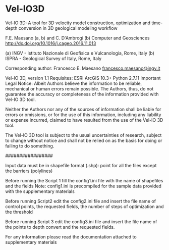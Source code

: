 # Vel-IO3D
Vel-IO 3D: A tool for 3D velocity model construction, optimization and time-depth conversion in 3D geological modeling workflow

F.E. Maesano (a, b) and C. D'Ambrogi (b)
Computer and Geosciences http://dx.doi.org/10.1016/j.cageo.2016.11.013

(a) INGV - Istituto Nazionale di Geofisica e Vulcanologia, Rome, Italy
(b) ISPRA - Geological Survey of Italy, Rome, Italy

Corresponding author:
Francesco E. Maesano
francesco.maesano@ingv.it

Vel-IO 3D, version 1.1
Requisites:
ESRI ArcGIS 10.3+
Python 2.7.11
Important Legal Notice: Albeit Authors believe the information to be reliable, mechanical or human errors remain possible. The Authors, thus, do not guarantee the accuracy or completeness of the information provided with Vel-IO 3D tool.

Neither the Authors nor any of the sources of information shall be liable for errors or omissions, or for the use of this information, including any liability or expense incurred, claimed to have resulted from the use of the Vel-IO 3D tool.

The Vel-IO 3D tool is subject to the usual uncertainties of research, subject to change without notice and shall not be relied on as the basis for doing or failing to do something.


#################

Input data must be in shapefile format (.shp): point for all the files except the barriers (polylines)


Before running the Script 1 fill the config1.ini file with the name of shapefiles and the fields
Note: config1.ini is precompiled for the sample data provided with the supplementary materials

Before running Script2 edit the config2.ini file and insert the file name of control points, the requested fields, the number of steps of optimization and the threshold

Before running Script 3 edit the config3.ini file and insert the file name of the points to depth convert and the requested fields.

For any information please read the documentation attached to supplementary materials
